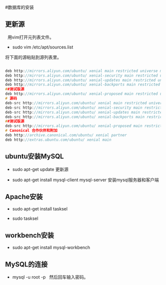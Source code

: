 
#数据库的安装

## 更新源
  用vim打开元列表文件。
  * sudo vim /etc/apt/sources.list

  将下面的源粘贴到源列表里。

  ```c
  
  deb http://mirrors.aliyun.com/ubuntu/ xenial main restricted universe multiverse
  deb http://mirrors.aliyun.com/ubuntu/ xenial-security main restricted universe multiverse
  deb http://mirrors.aliyun.com/ubuntu/ xenial-updates main restricted universe multiverse
  deb http://mirrors.aliyun.com/ubuntu/ xenial-backports main restricted universe multiverse
  ##测试版源
  deb http://mirrors.aliyun.com/ubuntu/ xenial-proposed main restricted universe multiverse
  # 源码
  deb-src http://mirrors.aliyun.com/ubuntu/ xenial main restricted universe multiverse
  deb-src http://mirrors.aliyun.com/ubuntu/ xenial-security main restricted universe multiverse
  deb-src http://mirrors.aliyun.com/ubuntu/ xenial-updates main restricted universe multiverse
  deb-src http://mirrors.aliyun.com/ubuntu/ xenial-backports main restricted universe multiverse
  ##测试版源
  deb-src http://mirrors.aliyun.com/ubuntu/ xenial-proposed main restricted universe multiverse
  # Canonical 合作伙伴和附加
  deb http://archive.canonical.com/ubuntu/ xenial partner
  deb http://extras.ubuntu.com/ubuntu/ xenial main
  
  ```
  ## ubuntu安装MySQL
  
  * sudo apt-get update 更新源
  
  * sudo apt-get install mysql-client mysql-server 安装mysql服务器和客户端
  
  ## Apache安装
  
  * sudo apt-get install tasksel
  
  * sudo tasksel
  
  ## workbench安装
  
  * sudo apt-get install mysql-workbench
  
  ## MySQL的连接
  
  * mysql -u root -p
   
   然后回车输入密码。
  
